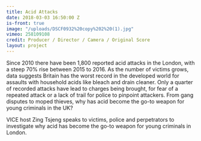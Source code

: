 ```yaml
---
title: Acid Attacks
date: 2018-03-03 16:50:00 Z
is-front: true
image: "/uploads/DSCF0932%20copy%202%20(1).jpg"
vimeo: 258109108
credit: Producer / Director / Camera / Original Score
layout: project
---
```


Since 2010 there have been 1,800 reported acid attacks in the London, with a steep 70% rise between 2015 to 2016. As the number of victims grows, data suggests Britain has the worst record in the developed world for assaults with household acids like bleach and drain cleaner. Only a quarter of recorded attacks have lead to charges being brought, for fear of a repeated attack or a lack of trail for police to pinpoint attackers. From gang disputes to moped thieves, why has acid become the go-to weapon for young criminals in the UK? 

VICE host Zing Tsjeng speaks to victims, police and perpetrators to investigate why acid has become the go-to weapon for young criminals in London.
